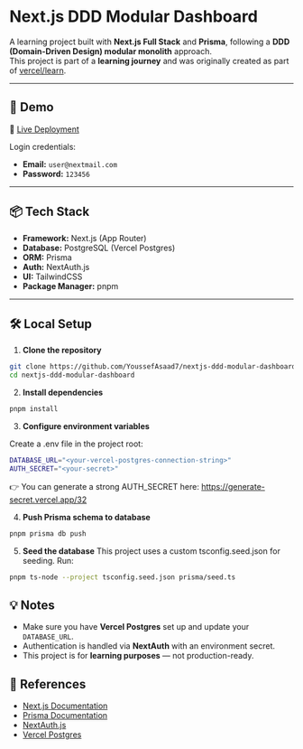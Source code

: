 # Next.js DDD Modular Dashboard  

A learning project built with **Next.js Full Stack** and **Prisma**, following a **DDD (Domain-Driven Design) modular monolith** approach.  
This project is part of a **learning journey** and was originally created as part of [vercel/learn](https://github.com/vercel/learn).  

---

## 🚀 Demo  

🔗 [Live Deployment](https://nextjs-ddd-modular-dashboard.vercel.app)  

Login credentials:  
- **Email:** `user@nextmail.com`  
- **Password:** `123456`  

---

## 📦 Tech Stack  

- **Framework:** Next.js (App Router)  
- **Database:** PostgreSQL (Vercel Postgres)  
- **ORM:** Prisma  
- **Auth:** NextAuth.js  
- **UI:** TailwindCSS 
- **Package Manager:** pnpm  

---

## 🛠️ Local Setup  

1. **Clone the repository**  

```bash
git clone https://github.com/YoussefAsaad7/nextjs-ddd-modular-dashboard.git
cd nextjs-ddd-modular-dashboard
```
2. **Install dependencies**
```bash
pnpm install
```
3. **Configure environment variables**
   
Create a .env file in the project root:
```bash
DATABASE_URL="<your-vercel-postgres-connection-string>"
AUTH_SECRET="<your-secret>"
```
👉 You can generate a strong AUTH_SECRET here: https://generate-secret.vercel.app/32  

4. **Push Prisma schema to database**
```bash
pnpm prisma db push
```
5. **Seed the database**
This project uses a custom tsconfig.seed.json for seeding.
Run:
```bash
pnpm ts-node --project tsconfig.seed.json prisma/seed.ts
```
## 💡 Notes

- Make sure you have **Vercel Postgres** set up and update your `DATABASE_URL`.  
- Authentication is handled via **NextAuth** with an environment secret.  
- This project is for **learning purposes** — not production-ready.  

## 📖 References

- [Next.js Documentation](https://nextjs.org/docs)  
- [Prisma Documentation](https://www.prisma.io/docs)  
- [NextAuth.js](https://next-auth.js.org/)  
- [Vercel Postgres](https://vercel.com/postgres)  
